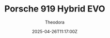 ---
title: "Porsche 919 Hybrid EVO"
meta_title: ""
description: "Porsche 919 Hybrid EVO for Assetto Corsa"
date: 2025-04-26T11:17:00Z
thumb: 3mTTcDF
mainimage: 7koJ6cL
categories: ["Car"]
author: "Theodora"
tags: ["Porsche", "LMP1", "Le Mans Prototype", "Le Mans", "Germany", "2018"]
draft: false
link: https://mods.to/UCnN6828a9e63d1b2
zipsize: "87 MB"
manu: Porsche
logo2: porsche-motorsport
dlcrequired: Assetto Corsa - Porsche Pack 3
dlclink: "https://store.steampowered.com/app/540711/Assetto_Corsa__Porsche_Pack_III/"
country: Germany
championship: WEC
year: 2018
class: LMP1
drivetrain: RWD
engine: 2.0-litre V4
power: "900 hp"
torque: "-"
mass: "875"
speed: 340
accel: "- seconds"
gb: 7-speed
creator: Porsche
version: "-"
csp: "0.2.0"
carname: "Porsche 919 Hybrid EVO"
folder: "porsche_919_hybrid_evo_2018"
livery: "Included"
r2r: 0
host: mods
---